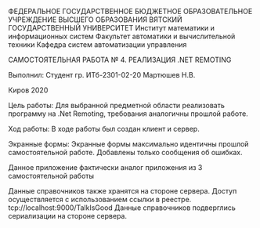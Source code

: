 
ФЕДЕРАЛЬНОЕ ГОСУДАРСТВЕННОЕ БЮДЖЕТНОЕ ОБРАЗОВАТЕЛЬНОЕ УЧРЕЖДЕНИЕ ВЫСШЕГО ОБРАЗОВАНИЯ 
ВЯТСКИЙ ГОСУДАРСТВЕННЫЙ УНИВЕРСИТЕТ 
Институт математики и информационных систем 
Факультет автоматики и вычислительной техники 
Кафедра систем автоматизации управления

САМОСТОЯТЕЛЬНАЯ РАБОТА № 4. РЕАЛИЗАЦИЯ .NET REMOTING

Выполнил: Студент гр. ИТб-2301-02-20 Мартюшев Н.В.

Киров 2020

Цель работы: Для выбранной предметной области реализовать программу на .Net Remoting, требования аналогичны прошлой работе.

Ход работы: В ходе работы был создан клиент и сервер.

Экранные формы: Экранные формы максимально идентичны прошлой самостоятельной работе. Добавлены только сообщения об ошибках.

Данное приложение фактически аналог приложения из 3 самостоятельной работы 

Данные справочников также хранятся на стороне сервера. Доступ осуществляется с использованием ссылки в реестре.
tcp://localhost:9000/TalkIsGood
Данные справочников подверглись сериализации на стороне сервера. 
